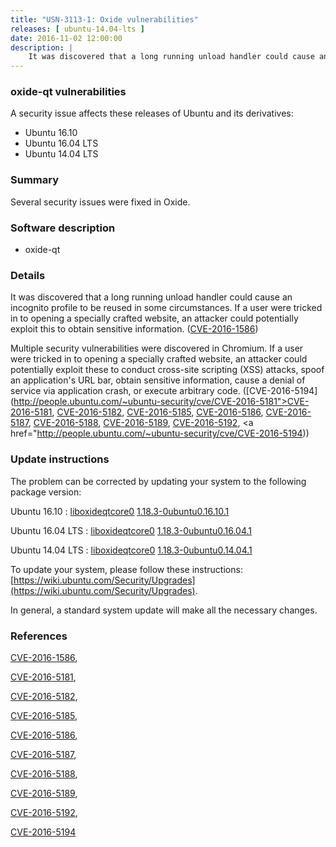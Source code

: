 ```yaml
---
title: "USN-3113-1: Oxide vulnerabilities"
releases: [ ubuntu-14.04-lts ]
date: 2016-11-02 12:00:00
description: |
    It was discovered that a long running unload handler could cause an incognito profile to be reused in some circumstances. If a user were tricked in to opening a specially crafted website, an attacker could potentially exploit this to obtain sensitive information. ([CVE-2016-1586](http://people.ubuntu.com/~ubuntu-security/cve/CVE-2016-1586))
--- 
```

 
### oxide-qt vulnerabilities

A security issue affects these releases of Ubuntu and its derivatives:

* Ubuntu 16.10
* Ubuntu 16.04 LTS
* Ubuntu 14.04 LTS

### Summary

Several security issues were fixed in Oxide. 

### Software description

* oxide-qt 

### Details

It was discovered that a long running unload handler could cause an incognito profile to be reused in some circumstances. If a user were tricked in to opening a specially crafted website, an attacker could potentially exploit this to obtain sensitive information. ([CVE-2016-1586](http://people.ubuntu.com/~ubuntu-security/cve/CVE-2016-1586))

Multiple security vulnerabilities were discovered in Chromium. If a user were tricked in to opening a specially crafted website, an attacker could potentially exploit these to conduct cross-site scripting (XSS) attacks, spoof an application&#39;s URL bar, obtain sensitive information, cause a denial of service via application crash, or execute arbitrary code. ([CVE-2016-5194](http://people.ubuntu.com/~ubuntu-security/cve/CVE-2016-5181">CVE-2016-5181</a>, <a href="http://people.ubuntu.com/~ubuntu-security/cve/CVE-2016-5182">CVE-2016-5182</a>, <a href="http://people.ubuntu.com/~ubuntu-security/cve/CVE-2016-5185">CVE-2016-5185</a>, <a href="http://people.ubuntu.com/~ubuntu-security/cve/CVE-2016-5186">CVE-2016-5186</a>, <a href="http://people.ubuntu.com/~ubuntu-security/cve/CVE-2016-5187">CVE-2016-5187</a>, <a href="http://people.ubuntu.com/~ubuntu-security/cve/CVE-2016-5188">CVE-2016-5188</a>, <a href="http://people.ubuntu.com/~ubuntu-security/cve/CVE-2016-5189">CVE-2016-5189</a>, <a href="http://people.ubuntu.com/~ubuntu-security/cve/CVE-2016-5192">CVE-2016-5192</a>, <a href="http://people.ubuntu.com/~ubuntu-security/cve/CVE-2016-5194)) 

### Update instructions

The problem can be corrected by updating your system to the following package version:

Ubuntu 16.10
 : [liboxideqtcore0](https://launchpad.net/ubuntu/+source/oxide-qt) <span> [1.18.3-0ubuntu0.16.10.1](https://launchpad.net/ubuntu/+source/oxide-qt/1.18.3-0ubuntu0.16.10.1) </span> 

Ubuntu 16.04 LTS
 : [liboxideqtcore0](https://launchpad.net/ubuntu/+source/oxide-qt) <span> [1.18.3-0ubuntu0.16.04.1](https://launchpad.net/ubuntu/+source/oxide-qt/1.18.3-0ubuntu0.16.04.1) </span> 

Ubuntu 14.04 LTS
 : [liboxideqtcore0](https://launchpad.net/ubuntu/+source/oxide-qt) <span> [1.18.3-0ubuntu0.14.04.1](https://launchpad.net/ubuntu/+source/oxide-qt/1.18.3-0ubuntu0.14.04.1) </span> 

To update your system, please follow these instructions: [https://wiki.ubuntu.com/Security/Upgrades](https://wiki.ubuntu.com/Security/Upgrades).

In general, a standard system update will make all the necessary changes. 

### References

 [CVE-2016-1586](http://people.ubuntu.com/~ubuntu-security/cve/CVE-2016-1586), 

 [CVE-2016-5181](http://people.ubuntu.com/~ubuntu-security/cve/CVE-2016-5181), 

 [CVE-2016-5182](http://people.ubuntu.com/~ubuntu-security/cve/CVE-2016-5182), 

 [CVE-2016-5185](http://people.ubuntu.com/~ubuntu-security/cve/CVE-2016-5185), 

 [CVE-2016-5186](http://people.ubuntu.com/~ubuntu-security/cve/CVE-2016-5186), 

 [CVE-2016-5187](http://people.ubuntu.com/~ubuntu-security/cve/CVE-2016-5187), 

 [CVE-2016-5188](http://people.ubuntu.com/~ubuntu-security/cve/CVE-2016-5188), 

 [CVE-2016-5189](http://people.ubuntu.com/~ubuntu-security/cve/CVE-2016-5189), 

 [CVE-2016-5192](http://people.ubuntu.com/~ubuntu-security/cve/CVE-2016-5192), 

 [CVE-2016-5194](http://people.ubuntu.com/~ubuntu-security/cve/CVE-2016-5194)
 

